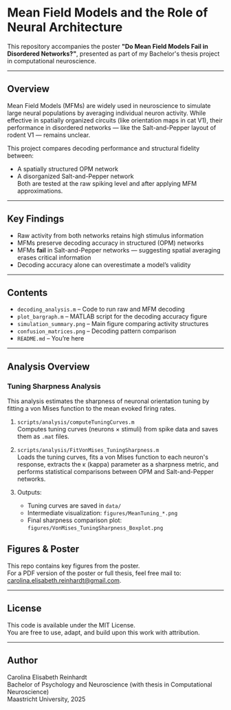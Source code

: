 # Mean Field Models and the Role of Neural Architecture

This repository accompanies the poster **"Do Mean Field Models Fail in Disordered Networks?"**, presented as part of my Bachelor's thesis project in computational neuroscience.

---

## Overview

Mean Field Models (MFMs) are widely used in neuroscience to simulate large neural populations by averaging individual neuron activity. While effective in spatially organized circuits (like orientation maps in cat V1), their performance in disordered networks — like the Salt-and-Pepper layout of rodent V1 — remains unclear.

This project compares decoding performance and structural fidelity between:
- A spatially structured OPM network
- A disorganized Salt-and-Pepper network  
Both are tested at the raw spiking level and after applying MFM approximations.

---

## Key Findings

- Raw activity from both networks retains high stimulus information
- MFMs preserve decoding accuracy in structured (OPM) networks
- MFMs **fail** in Salt-and-Pepper networks — suggesting spatial averaging erases critical information
- Decoding accuracy alone can overestimate a model’s validity

---

## Contents

- `decoding_analysis.m` – Code to run raw and MFM decoding
- `plot_bargraph.m` – MATLAB script for the decoding accuracy figure
- `simulation_summary.png` – Main figure comparing activity structures
- `confusion_matrices.png` – Decoding pattern comparison
- `README.md` – You’re here

---
## Analysis Overview
### Tuning Sharpness Analysis

This analysis estimates the sharpness of neuronal orientation tuning by fitting a von Mises function to the mean evoked firing rates.

1. `scripts/analysis/computeTuningCurves.m`  
   Computes tuning curves (neurons × stimuli) from spike data and saves them as `.mat` files.

2. `scripts/analysis/FitVonMises_TuningSharpness.m`  
   Loads the tuning curves, fits a von Mises function to each neuron's response, extracts the κ (kappa) parameter as a sharpness metric, and performs statistical comparisons between OPM and Salt-and-Pepper networks.

3. Outputs:
   - Tuning curves are saved in `data/`
   - Intermediate visualization: `figures/MeanTuning_*.png`
   - Final sharpness comparison plot: `figures/VonMises_TuningSharpness_Boxplot.png`

## Figures & Poster

This repo contains key figures from the poster.  
For a PDF version of the poster or full thesis, feel free mail to: carolina.elisabeth.reinhardt@gmail.com.

---

## License

This code is available under the MIT License.  
You are free to use, adapt, and build upon this work with attribution.

---

## Author

Carolina Elisabeth Reinhardt  
Bachelor of Psychology and Neuroscience (with thesis in Computational Neuroscience)  
Maastricht University, 2025  
